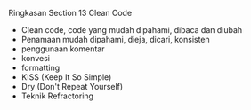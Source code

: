 Ringkasan Section 13 Clean Code
- Clean code, code yang mudah dipahami, dibaca dan diubah
- Penamaan mudah dipahami, dieja, dicari, konsisten
- penggunaan komentar 
- konvesi
- formatting
- KISS (Keep It So Simple)
- Dry (Don't Repeat Yourself)
- Teknik Refractoring